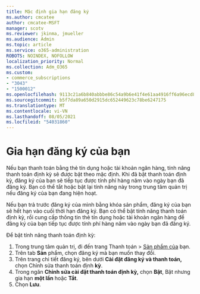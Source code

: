 ```yaml
---
title: Mặc định gia hạn đăng ký
ms.author: cmcatee
author: cmcatee-MSFT
manager: scotv
ms.reviewer: jkinma, jmueller
ms.audience: Admin
ms.topic: article
ms.service: o365-administration
ROBOTS: NOINDEX, NOFOLLOW
localization_priority: Normal
ms.collection: Adm_O365
ms.custom:
- commerce_subscriptions
- "3043"
- "1500012"
ms.openlocfilehash: 9113c21a6b840abbbe86c54a9b6e41f4e61aa4916ff6a96ecd8f5170640bcd95
ms.sourcegitcommit: b5f7da89a650d2915dc652449623c78be6247175
ms.translationtype: MT
ms.contentlocale: vi-VN
ms.lasthandoff: 08/05/2021
ms.locfileid: "54031860"
---
```

# <a name="renewing-your-subscription"></a>Gia hạn đăng ký của bạn

Nếu bạn thanh toán bằng thẻ tín dụng hoặc tài khoản ngân hàng, tính năng thanh toán định kỳ sẽ được bật theo mặc định. Khi đã bật thanh toán định kỳ, đăng ký của bạn sẽ tiếp tục được tính phí hàng năm vào ngày bạn đã đăng ký. Bạn có thể tắt hoặc bật lại tính năng này trong trung tâm quản trị nếu đăng ký của bạn đang hiện hoạt.

Nếu bạn trả trước đăng ký của mình bằng khóa sản phẩm, đăng ký của bạn sẽ hết hạn vào cuối thời hạn đăng ký. Bạn có thể bật tính năng thanh toán định kỳ, rồi cung cấp thông tin thẻ tín dụng hoặc tài khoản ngân hàng để đăng ký của bạn tiếp tục được tính phí hàng năm vào ngày bạn đã đăng ký.

Để bật tính năng thanh toán định kỳ:

1. Trong trung tâm quản trị, đi đến trang Thanh toán  >  [Sản phẩm của](https://go.microsoft.com/fwlink/p/?linkid=842054) bạn.
2. Trên tab **Sản** phẩm, chọn đăng ký mà bạn muốn thay đổi.
3. Trên trang chi tiết đăng ký, bên dưới **Cài đặt đăng ký và thanh toán,** chọn Chỉnh sửa thanh toán định **kỳ**.
4. Trong ngăn **Chỉnh sửa cài đặt thanh toán định kỳ,** chọn **Bật**, Bật nhưng gia hạn **một lần** hoặc **Tắt**.
5. Chọn **Lưu**. 